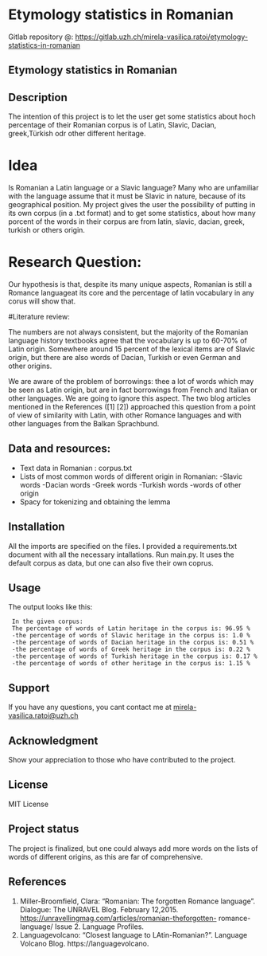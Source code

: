 # Etymology statistics in Romanian
Gitlab repository @: https://gitlab.uzh.ch/mirela-vasilica.ratoi/etymology-statistics-in-romanian 

## Etymology statistics in Romanian


## Description

The intention of this project is to let the user get some statistics about hoch percentage of their Romanian corpus is of Latin, Slavic, Dacian, greek,Türkish odr other different heritage. 

# Idea

Is Romanian a Latin language or a Slavic language?
Many who are unfamiliar with the language assume that it must be Slavic in nature, because of its geographical position. My project  gives the user the possibility of putting in its own corpus (in a .txt format) and to get some statistics, about how many porcent of the words in their corpus are from latin, slavic, dacian, greek, turkish or others origin. 

# Research Question:

Our hypothesis is that, despite its many unique aspects, Romanian is still a Romance languageat its core and the percentage of latin vocabulary in any corus will show that. 

#Literature review:

The numbers are not always consistent, but the majority of the Romanian language history textbooks agree that the vocabulary is up to 60-70% of Latin origin. Somewhere around 15 percent of the lexical items are of Slavic origin, but there are also words of Dacian, Turkish or even German and other origins.

We are aware of the problem of borrowings: thee a lot of words which may be seen as Latin origin, but are in fact borrowings from French and Italian or other languages. We are going to ignore this aspect. The two blog articles mentioned in the References ([1] [2]) approached this question from a point of view of similarity with Latin, with other Romance languages and with other languages from the Balkan Sprachbund.

## Data and resources:
- Text data in Romanian : corpus.txt 
- Lists of most common words of different origin in Romanian:
    -Slavic words
    -Dacian words
    -Greek words
    -Turkish words
    -words of other origin
- Spacy for tokenizing and obtaining the lemma

## Installation
All the imports are specified on the files.
I provided a requirements.txt document with all the necessary intallations. 
Run main.py. It uses the default corpus as data, but one can also five their own coprus. 

## Usage
The output looks like this:

```
 In the given corpus:  
 The percentage of words of Latin heritage in the corpus is: 96.95 % 
 -the percentage of words of Slavic heritage in the corpus is: 1.0 % 
 -the percentage of words of Dacian heritage in the corpus is: 0.51 % 
 -the percentage of words of Greek heritage in the corpus is: 0.22 % 
 -the percentage of words of Turkish heritage in the corpus is: 0.17 % 
 -the percentage of words of other heritage in the corpus is: 1.15 %
 ```

## Support
If you have any questions, you cant contact me at mirela-vasilica.ratoi@uzh.ch

## Acknowledgment
Show your appreciation to those who have contributed to the project.

## License
MIT License

## Project status
The project is finalized, but one could always add more words on the lists of words of different origins, as this are far of comprehensive. 

## References
1. Miller-Broomfield, Clara: “Romanian: The forgotten Romance language”. Dialogue: The
UNRAVEL Blog. February 12,2015. https://unravellingmag.com/articles/romanian-theforgotten-
romance-language/ Issue 2. Language Profiles.
2. Languagevolcano: “Closest language to LAtin-Romanian?”. Language Volcano Blog.
https://languagevolcano.

